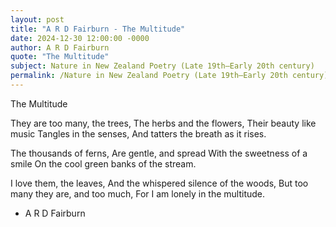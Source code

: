 ```yaml
---
layout: post
title: "A R D Fairburn - The Multitude"
date: 2024-12-30 12:00:00 -0000
author: A R D Fairburn
quote: "The Multitude"
subject: Nature in New Zealand Poetry (Late 19th–Early 20th century)
permalink: /Nature in New Zealand Poetry (Late 19th–Early 20th century)/A R D Fairburn/A R D Fairburn - The Multitude
---
```


The Multitude

They are too many, the trees,
The herbs and the flowers,
Their beauty like music
Tangles in the senses,
And tatters the breath as it rises.

The thousands of ferns,
Are gentle, and spread
With the sweetness of a smile
On the cool green banks of the stream.

I love them, the leaves,
And the whispered silence of the woods,
But too many they are, and too much,
For I am lonely in the multitude.


- A R D Fairburn
